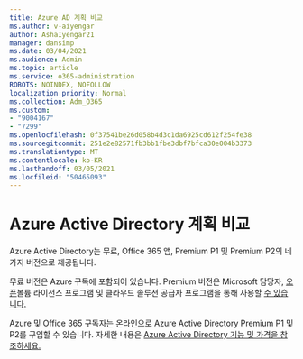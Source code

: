 ```yaml
---
title: Azure AD 계획 비교
ms.author: v-aiyengar
author: AshaIyengar21
manager: dansimp
ms.date: 03/04/2021
ms.audience: Admin
ms.topic: article
ms.service: o365-administration
ROBOTS: NOINDEX, NOFOLLOW
localization_priority: Normal
ms.collection: Adm_O365
ms.custom:
- "9004167"
- "7299"
ms.openlocfilehash: 0f37541be26d058b4d3c1da6925cd612f254fe38
ms.sourcegitcommit: 251e2e82571fb3bb1fbe3dbf7bfca30e004b3373
ms.translationtype: MT
ms.contentlocale: ko-KR
ms.lasthandoff: 03/05/2021
ms.locfileid: "50465093"
---
```

# <a name="azure-active-directory-plans-comparison"></a>Azure Active Directory 계획 비교

Azure Active Directory는 무료, Office 365 앱, Premium P1 및 Premium P2의 네 가지 버전으로 제공됩니다.

무료 버전은 Azure 구독에 포함되어 있습니다. Premium 버전은 Microsoft 담당자, [오픈](https://go.microsoft.com/fwlink/?linkid=2110873)볼륨 라이선스 프로그램 및 클라우드 솔루션 공급자 프로그램을 통해 사용할 [수 있습니다.](https://go.microsoft.com/fwlink/?LinkId=614968&clcid=0x409)

Azure 및 Office 365 구독자는 온라인으로 Azure Active Directory Premium P1 및 P2를 구입할 수 있습니다. 자세한 내용은 [Azure Active Directory 기능 및 가격을 참조하세요.](https://go.microsoft.com/fwlink/?linkid=2081447)

